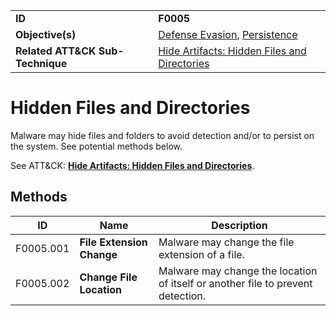 |||
|---------|------------------------|
|**ID**|**F0005**|
|**Objective(s)**| [Defense Evasion](https://github.com/MBCProject/mbc-beta/tree/master/defense-evasion), [Persistence](https://github.com/MBCProject/mbc-beta/tree/master/persistence)|
|**Related ATT&CK Sub-Technique**|[Hide Artifacts: Hidden Files and Directories](https://attack.mitre.org/techniques/T1564/001/)|


Hidden Files and Directories
============================
Malware may hide files and folders to avoid detection and/or to persist on the system. See potential methods below. 

See ATT&CK: [**Hide Artifacts: Hidden Files and Directories**](https://attack.mitre.org/techniques/T1564/001/).

Methods
-------
|ID|Name|Description|
|-----------------------------|--------|-----------------------------|
|F0005.001|**File Extension Change**|Malware may change the file extension of a file.|
|F0005.002|**Change File Location**|Malware may change the location of itself or another file to prevent detection.|